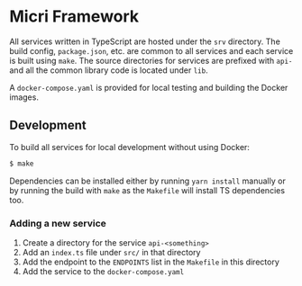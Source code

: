 Micri Framework
===============

All services written in TypeScript are hosted under the `srv` directory. The
build config, `package.json`, etc. are common to all services and each service
is built using `make`. The source directories for services are prefixed with
`api-` and all the common library code is located under `lib`.

A `docker-compose.yaml` is provided for local testing and building the Docker
images.

Development
-----------

To build all services for local development without using Docker:

```bash
$ make
```

Dependencies can be installed either by running `yarn install` manually or
by running the build with `make` as the `Makefile` will install TS
dependencies too.

### Adding a new service

1. Create a directory for the service `api-<something>`
2. Add an `index.ts` file under `src/` in that directory
3. Add the endpoint to the `ENDPOINTS` list in the `Makefile` in this directory
5. Add the service to the `docker-compose.yaml`
